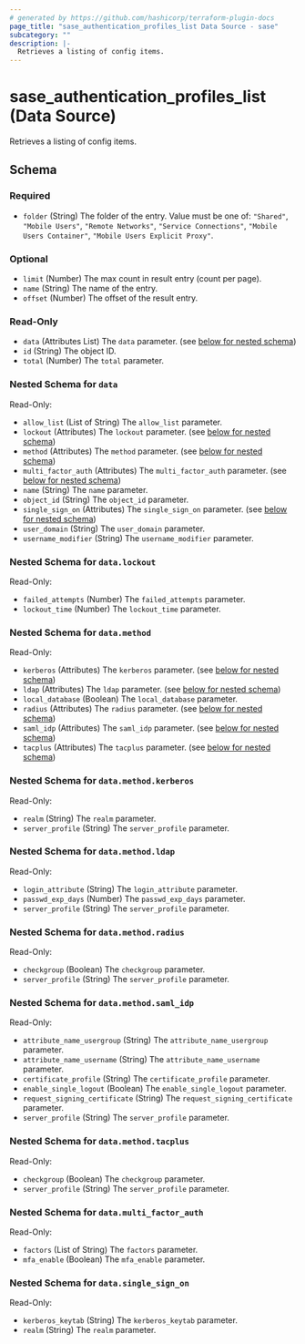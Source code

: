 ```yaml
---
# generated by https://github.com/hashicorp/terraform-plugin-docs
page_title: "sase_authentication_profiles_list Data Source - sase"
subcategory: ""
description: |-
  Retrieves a listing of config items.
---
```


# sase_authentication_profiles_list (Data Source)

Retrieves a listing of config items.



<!-- schema generated by tfplugindocs -->
## Schema

### Required

- `folder` (String) The folder of the entry. Value must be one of: `"Shared"`, `"Mobile Users"`, `"Remote Networks"`, `"Service Connections"`, `"Mobile Users Container"`, `"Mobile Users Explicit Proxy"`.

### Optional

- `limit` (Number) The max count in result entry (count per page).
- `name` (String) The name of the entry.
- `offset` (Number) The offset of the result entry.

### Read-Only

- `data` (Attributes List) The `data` parameter. (see [below for nested schema](#nestedatt--data))
- `id` (String) The object ID.
- `total` (Number) The `total` parameter.

<a id="nestedatt--data"></a>
### Nested Schema for `data`

Read-Only:

- `allow_list` (List of String) The `allow_list` parameter.
- `lockout` (Attributes) The `lockout` parameter. (see [below for nested schema](#nestedatt--data--lockout))
- `method` (Attributes) The `method` parameter. (see [below for nested schema](#nestedatt--data--method))
- `multi_factor_auth` (Attributes) The `multi_factor_auth` parameter. (see [below for nested schema](#nestedatt--data--multi_factor_auth))
- `name` (String) The `name` parameter.
- `object_id` (String) The `object_id` parameter.
- `single_sign_on` (Attributes) The `single_sign_on` parameter. (see [below for nested schema](#nestedatt--data--single_sign_on))
- `user_domain` (String) The `user_domain` parameter.
- `username_modifier` (String) The `username_modifier` parameter.

<a id="nestedatt--data--lockout"></a>
### Nested Schema for `data.lockout`

Read-Only:

- `failed_attempts` (Number) The `failed_attempts` parameter.
- `lockout_time` (Number) The `lockout_time` parameter.


<a id="nestedatt--data--method"></a>
### Nested Schema for `data.method`

Read-Only:

- `kerberos` (Attributes) The `kerberos` parameter. (see [below for nested schema](#nestedatt--data--method--kerberos))
- `ldap` (Attributes) The `ldap` parameter. (see [below for nested schema](#nestedatt--data--method--ldap))
- `local_database` (Boolean) The `local_database` parameter.
- `radius` (Attributes) The `radius` parameter. (see [below for nested schema](#nestedatt--data--method--radius))
- `saml_idp` (Attributes) The `saml_idp` parameter. (see [below for nested schema](#nestedatt--data--method--saml_idp))
- `tacplus` (Attributes) The `tacplus` parameter. (see [below for nested schema](#nestedatt--data--method--tacplus))

<a id="nestedatt--data--method--kerberos"></a>
### Nested Schema for `data.method.kerberos`

Read-Only:

- `realm` (String) The `realm` parameter.
- `server_profile` (String) The `server_profile` parameter.


<a id="nestedatt--data--method--ldap"></a>
### Nested Schema for `data.method.ldap`

Read-Only:

- `login_attribute` (String) The `login_attribute` parameter.
- `passwd_exp_days` (Number) The `passwd_exp_days` parameter.
- `server_profile` (String) The `server_profile` parameter.


<a id="nestedatt--data--method--radius"></a>
### Nested Schema for `data.method.radius`

Read-Only:

- `checkgroup` (Boolean) The `checkgroup` parameter.
- `server_profile` (String) The `server_profile` parameter.


<a id="nestedatt--data--method--saml_idp"></a>
### Nested Schema for `data.method.saml_idp`

Read-Only:

- `attribute_name_usergroup` (String) The `attribute_name_usergroup` parameter.
- `attribute_name_username` (String) The `attribute_name_username` parameter.
- `certificate_profile` (String) The `certificate_profile` parameter.
- `enable_single_logout` (Boolean) The `enable_single_logout` parameter.
- `request_signing_certificate` (String) The `request_signing_certificate` parameter.
- `server_profile` (String) The `server_profile` parameter.


<a id="nestedatt--data--method--tacplus"></a>
### Nested Schema for `data.method.tacplus`

Read-Only:

- `checkgroup` (Boolean) The `checkgroup` parameter.
- `server_profile` (String) The `server_profile` parameter.



<a id="nestedatt--data--multi_factor_auth"></a>
### Nested Schema for `data.multi_factor_auth`

Read-Only:

- `factors` (List of String) The `factors` parameter.
- `mfa_enable` (Boolean) The `mfa_enable` parameter.


<a id="nestedatt--data--single_sign_on"></a>
### Nested Schema for `data.single_sign_on`

Read-Only:

- `kerberos_keytab` (String) The `kerberos_keytab` parameter.
- `realm` (String) The `realm` parameter.


